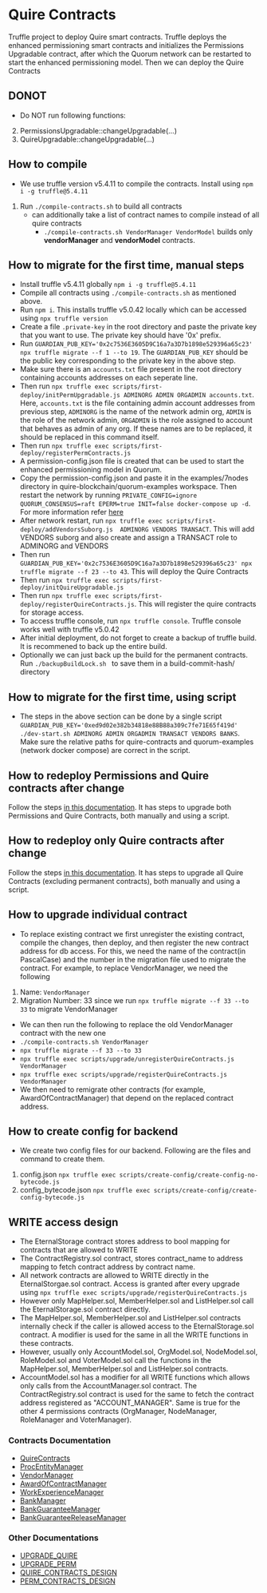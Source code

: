 # Quire Contracts
Truffle project to deploy Quire smart contracts. 
Truffle deploys the enhanced permissioning smart contracts and initializes the Permissions Upgradable contract, after which the Quorum network can be restarted to start the enhanced permissioning model. Then we can deploy the Quire Contracts

## DONOT
- Do NOT run following functions:
2. PermissionsUpgradable::changeUpgradable(...)
4. QuireUpgradable::changeUpgradable(...)

## How to compile
- We use truffle version v5.4.11 to compile the contracts. Install using `npm i -g truffle@5.4.11`
1. Run `./compile-contracts.sh` to build all contracts
    - can additionally take a list of contract names to compile instead of all quire contracts
      - `./compile-contracts.sh VendorManager VendorModel` builds only **vendorManager** and **vendorModel** contracts.
    

## How to migrate for the first time, manual steps
- Install truffle v5.4.11 globally `npm i -g truffle@5.4.11`
- Compile all contracts using `./compile-contracts.sh` as mentioned above.
- Run `npm i`. This installs truffle v5.0.42 locally which can be accessed using `npx truffle version` 
- Create a file `.private-key` in the root directory and paste the private key that you want to use. The private key should have '0x' prefix.
- Run `GUARDIAN_PUB_KEY='0x2c7536E3605D9C16a7a3D7b1898e529396a65c23' npx truffle migrate --f 1 --to 19`. The `GUARDIAN_PUB_KEY` should be the public key corresponding to the private key in the above step.
- Make sure there is an `accounts.txt` file present in the root directory containing accounts addresses on each seperate line.
- Then run `npx truffle exec scripts/first-deploy/initPermUpgradable.js ADMINORG ADMIN ORGADMIN accounts.txt`. Here, `accounts.txt` is the file containing admin account addresses from previous step, `ADMINORG` is the name of the network admin org, `ADMIN` is the role of the network admin, `ORGADMIN` is the role assigned to account that behaves as admin of any org. If these names are to be replaced, it should be replaced in this command itself.
- Then run `npx truffle exec scripts/first-deploy/registerPermContracts.js `
- A permission-config.json file is created that can be used to start the enhanced permissioning model in Quorum.
- Copy the permission-config.json and paste it in the examples/7nodes directory in quire-blockchain/quorum-examples workspace. Then restart the network by running `PRIVATE_CONFIG=ignore QUORUM_CONSENSUS=raft EPERM=true INIT=false docker-compose up -d`. For more information refer [here](https://github.com/crubn/quire-blockchain#restart-network)
- After network restart, run `npx truffle exec scripts/first-deploy/addVendorsSuborg.js  ADMINORG VENDORS TRANSACT`. This will add VENDORS suborg and also create and assign a TRANSACT role to ADMINORG and VENDORS
- Then run `GUARDIAN_PUB_KEY='0x2c7536E3605D9C16a7a3D7b1898e529396a65c23' npx truffle migrate --f 23 --to 43`. This will deploy the Quire Contracts
- Then run `npx truffle exec scripts/first-deploy/initQuireUpgradable.js`
- Then run `npx truffle exec scripts/first-deploy/registerQuireContracts.js`. This will register the quire contracts for storage access.
- To access truffle console, run `npx truffle console`. Truffle console works well with truffle v5.0.42
- After initial deployment, do not forget to create a backup of truffle build. It is recommened to back up the entire build.
- Optionally we can just back up the build for the permanent contracts. Run `./backupBuildLock.sh ` to save them in a build-commit-hash/ directory

## How to migrate for the first time, using script

- The steps in the above section can be done by a single script `GUARDIAN_PUB_KEY='0xed9d02e382b34818e88B88a309c7fe71E65f419d' ./dev-start.sh ADMINORG ADMIN ORGADMIN TRANSACT VENDORS BANKS`. Make sure the relative paths for quire-contracts and quorum-examples (network docker compose) are correct in the script.


## How to redeploy Permissions and Quire contracts after change

Follow the steps [in this documentation](./UPGRADE_PERM.md).
It has steps to upgrade both Permissions and Quire Contracts, both manually and using a script.


## How to redeploy only Quire contracts after change

Follow the steps [in this documentation](./UPGRADE_QUIRE.md).
It has steps to upgrade all Quire Contracts (excluding permanent contracts), both manually and using a script.


## How to upgrade individual contract

- To replace existing contract we first unregister the existing contract, compile the changes, then deploy, and then register the new contract address for db access. For this, we need the name of the contract(in PascalCase) and the number in the migration file used to migrate the contract.
For example, to replace VendorManager, we need the following
1. Name: `VendorManager`
2. Migration Number: 33 since we run `npx truffle migrate --f 33 --to 33` to migrate VendorManager
- We can then run the following to replace the old VendorManager contract with the new one
- `./compile-contracts.sh VendorManager`
- `npx truffle migrate --f 33 --to 33`
- `npx truffle exec scripts/upgrade/unregisterQuireContracts.js VendorManager`
- `npx truffle exec scripts/upgrade/registerQuireContracts.js VendorManager`
- We then need to remigrate other contracts (for example, AwardOfContractManager) that depend on the replaced contract address.

## How to create config for backend

- We create two config files for our backend. Following are the files and command to create them.
1. config.json
`npx truffle exec scripts/create-config/create-config-no-bytecode.js`
2. config_bytecode.json
`npx truffle exec scripts/create-config/create-config-bytecode.js`

## WRITE access design

- The EternalStorage contract stores address to bool mapping for contracts that are allowed to WRITE
- The ContractRegistry.sol contract, stores contract_name to address mapping to fetch contract address by contract name.
- All network contracts are allowed to WRITE directly in the EternalStorgae.sol contract.
Access is granted after every upgrade using `npx truffle exec scripts/upgrade/registerQuireContracts.js`
- However only MapHelper.sol, MemberHelper.sol and ListHelper.sol call the EternalStorage.sol contract directly.
- The MapHelper.sol, MemberHelper.sol and ListHelper.sol contracts internally check if the caller is allowed access to the EternalStorage.sol contract. A modifier is used for the same in all the WRITE functions in these contracts.
- However, usually only AccountModel.sol, OrgModel.sol, NodeModel.sol, RoleModel.sol and VoterModel.sol call the functions in the MapHelper.sol, MemberHelper.sol and ListHelper.sol contracts.
- AccountModel.sol has a modifier for all WRITE functions which allows only calls from the AccountManager.sol contract. The ContractRegistry.sol contract is used for the same to fetch the contract address registered as "ACCOUNT_MANAGER". Same is true for the other 4 permissions contracts (OrgManager, NodeManager, RoleManager and VoterManager).

### Contracts Documentation

* [QuireContracts](./docs/QuireContracts.md)
* [ProcEntityManager](./docs/ProcEntityManager.md)
* [VendorManager](./docs/VendorManager.md)
* [AwardOfContractManager](./docs/AwardOfContractManager.md)
* [WorkExperienceManager](./docs/WorkExperienceManager.md)
* [BankManager](./docs/BankManager.md)
* [BankGuaranteeManager](./docs/BankGuaranteeManager.md)
* [BankGuaranteeReleaseManager](./docs/BankGuaranteeReleaseManager.md)

### Other Documentations
* [UPGRADE_QUIRE](./UPGRADE_QUIRE.md)
* [UPGRADE_PERM](./UPGRADE_PERM.md)
* [QUIRE_CONTRACTS_DESIGN](./QUIRE_CONTRACTS.md)
* [PERM_CONTRACTS_DESIGN](./PERM_CONTRACTS.md)

